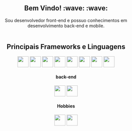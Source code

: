 <h2 align="center">Bem Vindo! :wave: :wave:</h2>

<p align="center">
Sou desenvolvedor front-end e possuo conhecimentos em <br /> desenvolvimento back-end e mobile. <br /><br />
</p>

<h2 align="center">Principais Frameworks e Linguagens</h2>

<p align="center">
<img width="35" height="35" src="https://cdn.simpleicons.org/vue.js/41b883" />
<img width="35" height="35" src="https://cdn.simpleicons.org/react/61dafb" />
<img width="35" height="35" src="https://cdn.simpleicons.org/sass/e608b" />
<img width="35" height="35" src="https://cdn.simpleicons.org/html5" />
<img width="35" height="35" src="https://cdn.simpleicons.org/css3" />
<img width="35" height="35" src="https://cdn.simpleicons.org/javascript" />
<img width="35" height="35" src="https://cdn.simpleicons.org/typescript" />
<img width="35" height="35" src="https://cdn.simpleicons.org/php" />
</p>

<h4 align="center">back-end</h4>
<p align="center">
<img width="35" height="35" src="https://cdn.simpleicons.org/laravel/e6442f" />
<img width="35" height="35" src="https://cdn.simpleicons.org/express/7ebf00" />
</p>

<h4 align="center">Hobbies</h4>
<p align="center">
<img width="35" height="35" src="https://cdn.simpleicons.org/c" />
<img width="35" height="35" src="https://cdn.simpleicons.org/python" />
</p>

